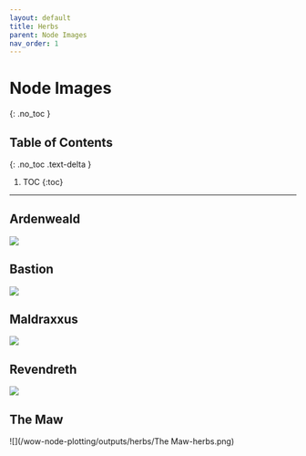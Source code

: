```yaml
---
layout: default
title: Herbs
parent: Node Images
nav_order: 1
---
```


# Node Images
{: .no_toc }

## Table of Contents
{: .no_toc .text-delta }

1. TOC
{:toc}

---

## Ardenweald

![](/wow-node-plotting/outputs/herbs/Ardenweald-herbs.png)

## Bastion

![](/wow-node-plotting/outputs/herbs/Bastion-herbs.png)

## Maldraxxus

![](/wow-node-plotting/outputs/herbs/Maldraxxus-herbs.png)

## Revendreth

![](/wow-node-plotting/outputs/herbs/Revendreth-herbs.png)

## The Maw

![](/wow-node-plotting/outputs/herbs/The Maw-herbs.png)

